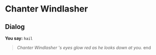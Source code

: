 # Chanter Windlasher


## Dialog

**You say:** `hail`



>*Chanter Windlasher 's eyes glow red as he looks down at you.*
end
